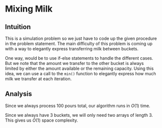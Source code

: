 # Mixing Milk

## Intuition
This is a simulation problem so we just have to code up the given procedure in 
the problem statement. The main difficulty of this problem is coming up with a 
way to elegantly express transferring milk between buckets.

One way, would be to use if-else statements to handle the different cases. But 
we note that the amount we transfer to the other bucket is always limited by either
the amount available or the remaining capacity. Using this idea, we can use a 
call to the `min()` function to elegantly express how much milk we transfer at 
each iteration.

## Analysis
Since we always process $100$ pours total, our algorithm runs in $O(1)$ time.

Since we always have $3$ buckets, we will only need two arrays of length $3$.
This gives us $O(1)$ space complexity.
